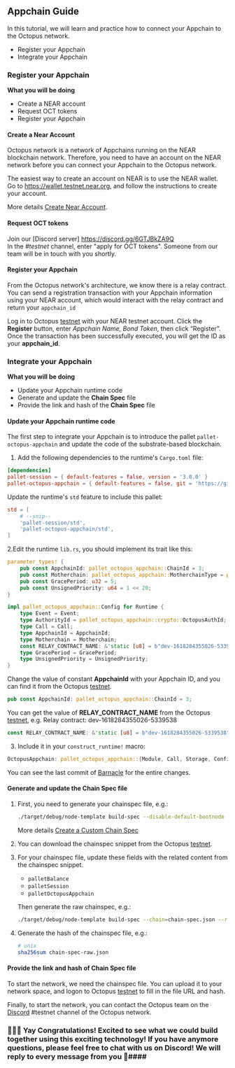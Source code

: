 ## Appchain Guide

In this tutorial, we will learn and practice how to connect your Appchain to the Octopus network.

* Register your Appchain
* Integrate your Appchain

### Register your Appchain

**What you will be doing**

* Create a NEAR account
* Request OCT tokens
* Register your Appchain

#### Create a Near Account

Octopus network is a network of Appchains running on the NEAR blockchain network. Therefore, you need to have an account on the NEAR network before you can connect your Appchain to the Octopus network.

The easiest way to create an account on NEAR is to use the NEAR wallet. Go to https://wallet.testnet.near.org, and follow the instructions to create your account.

More details [Create Near Account](https://docs.near.org/docs/develop/basics/create-account).

#### Request OCT tokens

Join our [Discord server] https://discord.gg/6GTJBkZA9Q  
In the *#testnet* channel, enter "apply for OCT tokens".
Someone from our team will be in touch with you shortly.

#### Register your Appchain

From the Octopus network's architecture, we know there is a relay contract. You can send a registration transaction with your Appchain information using your NEAR account, which would interact with the relay contract and return your ```appchain_id```

Log in to Octopus [testnet](https://testnet.oct.network/) with your NEAR testnet account. Click the **Register** button, enter *Appchain Name, Bond Token*, then click “Register”. Once the transaction has been successfully executed, you will get the ID as your **appchain_id**.

### Integrate your Appchain

**What you will be doing**

* Update your Appchain runtime code
* Generate and update the **Chain Spec** file
* Provide the link and hash of the **Chain Spec** file

#### Update your Appchain runtime code

The first step to integrate your Appchain is to introduce the pallet `pallet-octopus-appchain` and update the code of the substrate-based blockchain.

1. Add the following dependencies to the runtime's `Cargo.toml` file:

```TOML
[dependencies]
pallet-session = { default-features = false, version = '3.0.0' }
pallet-octopus-appchain = { default-features = false, git = 'https://github.com/octopus-network/pallet-octopus-appchain.git' }
```

Update the runtime's `std` feature to include this pallet:

```TOML
std = [
    # --snip--
    'pallet-session/std',
    'pallet-octopus-appchain/std',
]
```

2.Edit the runtime `lib.rs`, you should implement its trait like this:

```rust
parameter_types! {
	pub const AppchainId: pallet_octopus_appchain::ChainId = 3;
	pub const Motherchain: pallet_octopus_appchain::MotherchainType = pallet_octopus_appchain::MotherchainType::NEAR;
	pub const GracePeriod: u32 = 5;
	pub const UnsignedPriority: u64 = 1 << 20;
}

impl pallet_octopus_appchain::Config for Runtime {
	type Event = Event;
	type AuthorityId = pallet_octopus_appchain::crypto::OctopusAuthId;
	type Call = Call;
	type AppchainId = AppchainId;
	type Motherchain = Motherchain;
	const RELAY_CONTRACT_NAME: &'static [u8] = b"dev-1618284355026-5339538";
	type GracePeriod = GracePeriod;
	type UnsignedPriority = UnsignedPriority;
}
```

Change the value of constant **AppchainId** with your Appchain ID, and you can find it from the Octopus [testnet](https://testnet.oct.network/).

```Rust
pub const AppchainId: pallet_octopus_appchain::ChainId = 3;
```

You can get the value of **RELAY_CONTRACT_NAME** from the Octopus [testnet](https://testnet.oct.network/), e.g. Relay contract: dev-1618284355026-5339538

```Rust
const RELAY_CONTRACT_NAME: &'static [u8] = b"dev-1618284355026-5339538";
```

3. Include it in your `construct_runtime!` macro:

```rust
OctopusAppchain: pallet_octopus_appchain::{Module, Call, Storage, Config<T>, Event<T>, ValidateUnsigned},
```

You can see the last commit of [Barnacle](https://github.com/octopus-network/barnacle) for the entire changes.

#### Generate and update the Chain Spec file

1. First, you need to generate your chainspec file, e.g.:

   ```bash
   ./target/debug/node-template build-spec --disable-default-bootnode --chain local > chain-spec.json
   ```

    More details [Create a Custom Chain Spec](https://substrate.dev/docs/en/tutorials/start-a-private-network/customspec)

2. You can download the chainspec snippet from the Octopus [testnet](https://testnet.oct.network/).

3. For your chainspec file, update these fields with the related content from the chainspec snippet.

   * `palletBalance`
   * `palletSession`
   * `palletOctopusAppchain`

   Then generate the raw chainspec, e.g.:

   ```bash
   ./target/debug/node-template build-spec --chain=chain-spec.json --raw --disable-default-bootnode > chain-spec-raw.json
   ```

4. Generate the hash of the chainspec file, e.g.:

   ```bash
   # unix
   sha256sum chain-spec-raw.json
   ```

#### Provide the link and hash of Chain Spec file

To start the network, we need the chainspec file. You can upload it to your network space, and logon to Octopus [testnet](https://testnet.oct.network/) to fill in the file URL and hash.

Finally, to start the network, you can contact the Octopus team on the [Discord](https://discord.gg/6GTJBkZA9Q) #testnet channel of the Octopus network. 

### 🎉🎉🎉 Yay Congratulations! Excited to see what we could build together using this exciting technology! If you have anymore questions, please feel free to chat with us on Discord! We will reply to every message from you 🤟####
